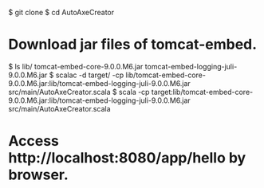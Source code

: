$ git clone <this repository>
$ cd AutoAxeCreator
# Download jar files of tomcat-embed.
$ ls lib/
tomcat-embed-core-9.0.0.M6.jar		tomcat-embed-logging-juli-9.0.0.M6.jar
$ scalac -d target/ -cp lib/tomcat-embed-core-9.0.0.M6.jar:lib/tomcat-embed-logging-juli-9.0.0.M6.jar src/main/AutoAxeCreator.scala 
$ scala -cp target:lib/tomcat-embed-core-9.0.0.M6.jar:lib/tomcat-embed-logging-juli-9.0.0.M6.jar src/main/AutoAxeCreator.scala  

# Access http://localhost:8080/app/hello by browser.
